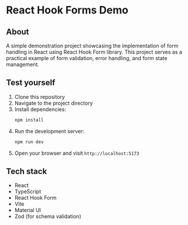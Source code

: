 # React Hook Forms Demo

## About
A simple demonstration project showcasing the implementation of form handling in React using React Hook Form library. This project serves as a practical example of form validation, error handling, and form state management.

## Test yourself
1. Clone this repository
2. Navigate to the project directory
3. Install dependencies:
   ```bash
   npm install
   ```
4. Run the development server:
   ```bash
   npm run dev
   ```
5. Open your browser and visit `http://localhost:5173`

## Tech stack
- React
- TypeScript
- React Hook Form
- Vite
- Material UI
- Zod (for schema validation)
